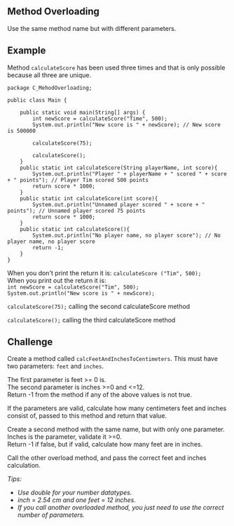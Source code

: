 ## Method Overloading

Use the same method name but with different parameters.

## Example

Method `calculateScore` has been used three times and that is only possible because all three are unique.

    package C_MehodOverloading;
    
    public class Main {
    
        public static void main(String[] args) {
            int newScore = calculateScore("Time", 500);
            System.out.println("New score is " + newScore); // New score is 500000

            calculateScore(75);

            calculateScore();
        }
        public static int calculateScore(String playerName, int score){
            System.out.println("Player " + playerName + " scored " + score + " points"); // Player Tim scored 500 points
            return score * 1000;
        }
        public static int calculateScore(int score){
            System.out.println("Unnamed player scored " + score + " points"); // Unnamed player scored 75 points
            return score * 1000;
        }
        public static int calculateScore(){
            System.out.println("No player name, no player score"); // No player name, no player score
            return -1;
        }
    }

When you don't print the return it is: `calculateScore ("Tim", 500);` <br/>
When you print out the return it is:<br/>
`int newScore = calculateScore("Tim", 500);` <br/>
`System.out.println("New score is " + newScore);`

`calculateScore(75);` calling the second calculateScore method

`calculateScore();` calling the third calculateScore method

## Challenge

Create a method called `calcFeetAndInchesToCentimeters`. This must have two parameters: `feet` and `inches`.

The first parameter is feet >= 0 is. <br/>
The second parameter is inches >=0 and <=12.<br/>
Return -1 from the method if any of the above values is not true.

If the parameters are valid, calculate how many centimeters feet and inches consist of, passed to this method and return that value.

Create a second method with the same name, but with only one parameter. <br/>
Inches is the parameter, validate it >=0.  <br/>
Return -1 if false, but if valid, calculate how many feet are in inches.<br/>

Call the other overload method, and pass the correct feet and inches calculation.

<i>Tips:<br/>
- Use double for your number datatypes. <br/>
-  inch = 2.54 cm and one feet = 12 inches.<br/>
- If you call another overloaded method, you just need to use the correct number of parameters. </i>